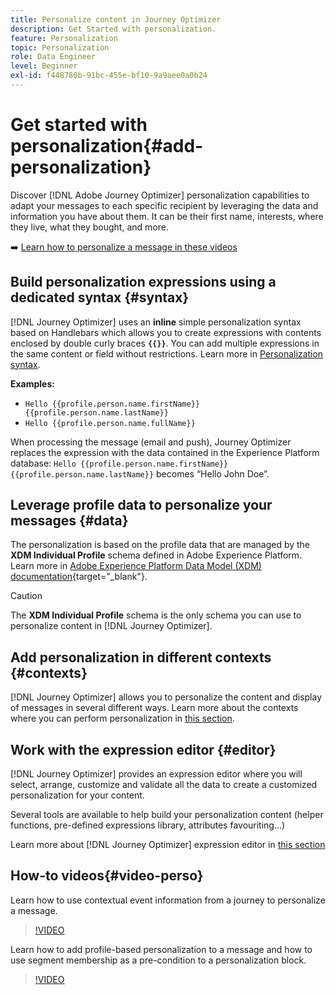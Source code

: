 ```yaml
---
title: Personalize content in Journey Optimizer
description: Get Started with personalization.
feature: Personalization
topic: Personalization
role: Data Engineer
level: Beginner
exl-id: f448780b-91bc-455e-bf10-9a9aee0a0b24
---
```

# Get started with personalization{#add-personalization}

Discover [!DNL Adobe Journey Optimizer] personalization capabilities to adapt your messages to each specific recipient by leveraging the data and information you have about them. It can be their first name, interests, where they live, what they bought, and more.

➡️ [Learn how to personalize a message in these videos](#video-perso)

## Build personalization expressions using a dedicated syntax {#syntax}

[!DNL Journey Optimizer] uses an **inline** simple personalization syntax based on Handlebars which allows you to create expressions with contents enclosed by double curly braces **`{{}}`**. You can add multiple expressions in the same content or field without restrictions. Learn more in [Personalization syntax](personalization-syntax.md).

**Examples:**

* `Hello {{profile.person.name.firstName}} {{profile.person.name.lastName}}`
* `Hello {{profile.person.name.fullName}}`

When processing the message (email and push), Journey Optimizer replaces the expression with the data contained in the Experience Platform database:  `Hello {{profile.person.name.firstName}} {{profile.person.name.lastName}}` becomes “Hello John Doe”.

## Leverage profile data to personalize your messages {#data}

The personalization is based on the profile data that are managed by the **XDM Individual Profile** schema defined in Adobe Experience Platform. Learn more in [Adobe Experience Platform Data Model (XDM) documentation](https://experienceleague.adobe.com/docs/experience-platform/xdm/home.html){target="_blank"}.

>[!CAUTION]
>The **XDM Individual Profile** schema is the only schema you can use to personalize content in [!DNL Journey Optimizer].

## Add personalization in different contexts {#contexts}

[!DNL Journey Optimizer] allows you to personalize the content and display of messages in several different ways. Learn more about the contexts where you can perform personalization in [this section](personalization-contexts.md).

## Work with the expression editor {#editor}

[!DNL Journey Optimizer] provides an expression editor where you will select, arrange, customize and validate all the data to create a customized personalization for your content.

Several tools are available to help build your personalization content (helper functions, pre-defined expressions library, attributes favouriting...)

Learn more about [!DNL Journey Optimizer] expression editor in [this section](personalization-build-expressions.md)

## How-to videos{#video-perso}

Learn how to use contextual event information from a journey to personalize a message.

>[!VIDEO](https://video.tv.adobe.com/v/334165?quality=12)

Learn how to add profile-based personalization to a message and how to use segment membership as a pre-condition to a personalization block.

>[!VIDEO](https://video.tv.adobe.com/v/334078?quality=12)

